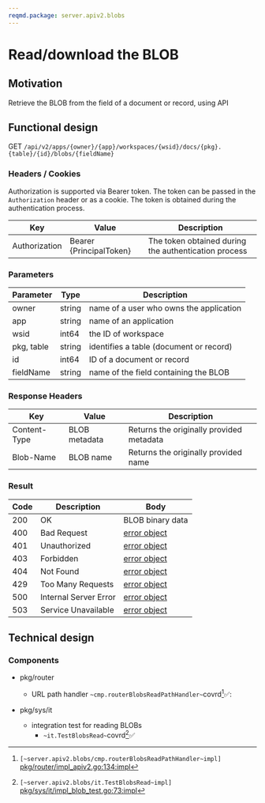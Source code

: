 ```yaml
---
reqmd.package: server.apiv2.blobs
---
```


# Read/download the BLOB

## Motivation

Retrieve the BLOB from the field of a document or record, using API

## Functional design

GET `/api/v2/apps/{owner}/{app}/workspaces/{wsid}/docs/{pkg}.{table}/{id}/blobs/{fieldName}`

### Headers / Cookies
Authorization is supported via Bearer token. The token can be passed in the `Authorization` header or as a cookie. The token is obtained during the authentication process.

| Key | Value | Description |
| --- | --- | --- |
| Authorization | Bearer {PrincipalToken} | The token obtained during the authentication process |

### Parameters

| Parameter | Type | Description |
| --- | --- | --- |
| owner | string | name of a user who owns the application |
| app | string | name of an application |
| wsid | int64 | the ID of workspace |
| pkg, table | string | identifies a table (document or record) |
| id | int64 | ID of a document or record |
| fieldName | string | name of the field containing the BLOB |

### Response Headers

| Key | Value | Description |
| --- | --- | --- |
| Content-Type | BLOB metadata| Returns the originally provided metadata |
| Blob-Name | BLOB name | Returns the originally provided name |

### Result

| Code | Description | Body |
| --- | --- | --- |
| 200 | OK | BLOB binary data |
| 400 | Bad Request | [error object](errors.md) |
| 401 | Unauthorized | [error object](errors.md) |
| 403 | Forbidden | [error object](errors.md) |
| 404 | Not Found | [error object](errors.md) |
| 429 | Too Many Requests | [error object](errors.md) |
| 500 | Internal Server Error | [error object](errors.md) |
| 503 | Service Unavailable | [error object](errors.md) |

## Technical design

### Components  

- pkg/router
  - URL path handler `~cmp.routerBlobsReadPathHandler~`covrd[^1]✅:

- pkg/sys/it
  - integration test for reading BLOBs
    - `~it.TestBlobsRead~`covrd[^2]✅

[^1]: `[~server.apiv2.blobs/cmp.routerBlobsReadPathHandler~impl]` [pkg/router/impl_apiv2.go:134:impl](https://github.com/voedger/voedger/blob/main/pkg/router/impl_apiv2.go#L134)
[^2]: `[~server.apiv2.blobs/it.TestBlobsRead~impl]` [pkg/sys/it/impl_blob_test.go:73:impl](https://github.com/voedger/voedger/blob/main/pkg/sys/it/impl_blob_test.go#L73)
